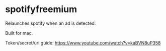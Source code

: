 # spotifyfreemium

Relaunches spotify when an ad is detected.

Built for mac.

Token/secret/uri guide: https://www.youtube.com/watch?v=kaBVN8uP358 
